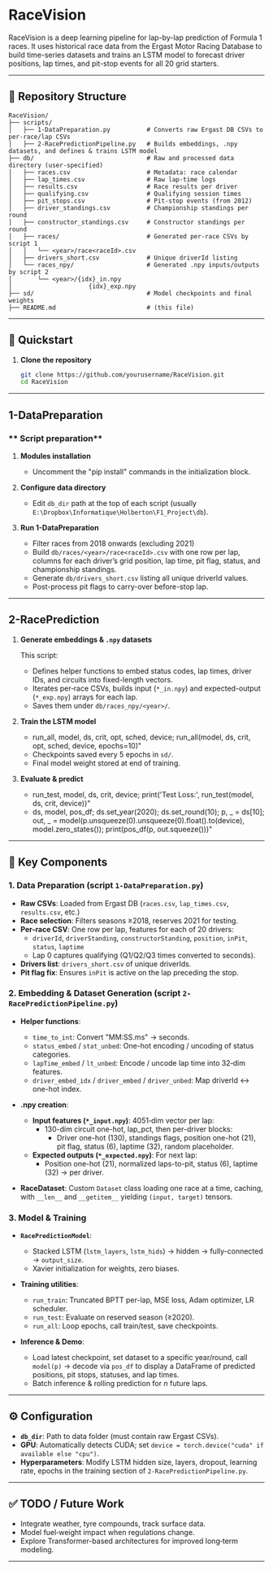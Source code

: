 # RaceVision

RaceVision is a deep learning pipeline for lap-by-lap prediction of Formula 1 races. It uses historical race data from the Ergast Motor Racing Database to build time-series datasets and trains an LSTM model to forecast driver positions, lap times, and pit-stop events for all 20 grid starters.

---

## 📁 Repository Structure

```
RaceVision/
├── scripts/
│   ├── 1-DataPreparation.py          # Converts raw Ergast DB CSVs to per-race/lap CSVs
│   ├── 2-RacePredictionPipeline.py   # Builds embeddings, .npy datasets, and defines & trains LSTM model
├── db/                               # Raw and processed data directory (user‐specified)
│   ├── races.csv                     # Metadata: race calendar
│   ├── lap_times.csv                 # Raw lap‐time logs
│   ├── results.csv                   # Race results per driver
│   ├── qualifying.csv                # Qualifying session times
│   ├── pit_stops.csv                 # Pit‐stop events (from 2012)
│   ├── driver_standings.csv          # Championship standings per round
│   ├── constructor_standings.csv     # Constructor standings per round
│   ├── races/                        # Generated per‐race CSVs by script 1
│   │   └── <year>/race<raceId>.csv
│   ├── drivers_short.csv             # Unique driverId listing
│   └── races_npy/                    # Generated .npy inputs/outputs by script 2
│       └── <year>/{idx}_in.npy
│                     {idx}_exp.npy
├── sd/                               # Model checkpoints and final weights
├── README.md                         # (this file)
```

---

## 🚀 Quickstart

1. **Clone the repository**

   ```bash
   git clone https://github.com/yourusername/RaceVision.git
   cd RaceVision
   ```

---

## **1-DataPreparation**

### ** Script preparation**

1. **Modules installation**

   * Uncomment the "pip install" commands in the initialization block.

2. **Configure data directory**

   * Edit `db_dir` path at the top of each script (usually `E:\Dropbox\Informatique\Holberton\F1_Project\db`).

3. **Run 1-DataPreparation**

   * Filter races from 2018 onwards (excluding 2021)
   * Build `db/races/<year>/race<raceId>.csv` with one row per lap, columns for each driver’s grid position, lap time, pit flag, status, and championship standings.
   * Generate `db/drivers_short.csv` listing all unique driverId values.
   * Post-process pit flags to carry-over before-stop lap.


---

## **2-RacePrediction**

1. **Generate embeddings & `.npy` datasets**

   This script:

   * Defines helper functions to embed status codes, lap times, driver IDs, and circuits into fixed-length vectors.
   * Iterates per‐race CSVs, builds input (`*_in.npy`) and expected-output (`*_exp.npy`) arrays for each lap.
   * Saves them under `db/races_npy/<year>/`.

2. **Train the LSTM model**

   * run_all, model, ds, crit, opt, sched, device; run_all(model, ds, crit, opt, sched, device, epochs=10)"
   * Checkpoints saved every 5 epochs in `sd/`.
   * Final model weight stored at end of training.

3. **Evaluate & predict**

   * run_test, model, ds, crit, device; print('Test Loss:', run_test(model, ds, crit, device))"
   * ds, model, pos_df; ds.set_year(2020); ds.set_round(10); p, _ = ds[10]; out, _ = model(p.unsqueeze(0).unsqueeze(0).float().to(device), model.zero_states()); print(pos_df(p,  out.squeeze()))"

---

## 🧩 Key Components

### 1. Data Preparation (script `1-DataPreparation.py`)

* **Raw CSVs**: Loaded from Ergast DB (`races.csv`, `lap_times.csv`, `results.csv`, etc.)
* **Race selection**: Filters seasons ≥2018, reserves 2021 for testing.
* **Per-race CSV**: One row per lap, features for each of 20 drivers:
  * `driverId`, `driverStanding`, `constructorStanding`, `position`, `inPit`, `status`, `laptime`
  * Lap 0 captures qualifying (Q1/Q2/Q3 times converted to seconds).
* **Drivers list**: `drivers_short.csv` of unique driverIds.
* **Pit flag fix**: Ensures `inPit` is active on the lap preceding the stop.

### 2. Embedding & Dataset Generation (script `2-RacePredictionPipeline.py`)

* **Helper functions**:
  * `time_to_int`: Convert "MM\:SS.ms" → seconds.
  * `status_embed` / `stat_unbed`: One-hot encoding / uncoding of status categories.
  * `lapTime_embed` / `lt_unbed`: Encode / uncode lap time into 32‑dim features.
  * `driver_embed_idx` / `driver_embed` / `driver_unbed`: Map driverId ↔ one-hot index.

* **.npy creation**:
  * **Input features (`*_input.npy`)**: 4051‑dim vector per lap:
    * 130-dim circuit one-hot, lap\_pct, then per-driver blocks:
      * Driver one-hot (130), standings flags, position one-hot (21), pit flag, status (6), laptime (32), random placeholder.
  * **Expected outputs (`*_expected.npy`)**: For next lap:
    * Position one-hot (21), normalized laps-to-pit, status (6), laptime (32) → per driver.

* **RaceDataset**: Custom `Dataset` class loading one race at a time, caching, with `__len__` and `__getitem__` yielding `(input, target)` tensors.

### 3. Model & Training

* **`RacePredictionModel`**:

  * Stacked LSTM (`lstm_layers`, `lstm_hids`) → hidden → fully-connected → `output_size`.
  * Xavier initialization for weights, zero biases.

* **Training utilities**:

  * `run_train`: Truncated BPTT per-lap, MSE loss, Adam optimizer, LR scheduler.
  * `run_test`: Evaluate on reserved season (≥2020).
  * `run_all`: Loop epochs, call train/test, save checkpoints.

* **Inference & Demo**:

  * Load latest checkpoint, set dataset to a specific year/round, call `model(p)` → decode via `pos_df` to display a DataFrame of predicted positions, pit stops, statuses, and lap times.
  * Batch inference & rolling prediction for *n* future laps.

---

## ⚙️ Configuration

* **`db_dir`**: Path to data folder (must contain raw Ergast CSVs).
* **GPU**: Automatically detects CUDA; set `device = torch.device("cuda" if available else "cpu")`.
* **Hyperparameters**: Modify LSTM hidden size, layers, dropout, learning rate, epochs in the training section of `2-RacePredictionPipeline.py`.

---

## ✅ TODO / Future Work

* Integrate weather, tyre compounds, track surface data.
* Model fuel‐weight impact when regulations change.
* Explore Transformer-based architectures for improved long‑term modeling.

---